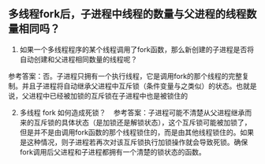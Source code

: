 ## 多线程fork后，子进程中线程的数量与父进程的线程数量相同吗？

1. 如果一个多线程程序的某个线程调用了fork函数，那么新创建的子进程是否将自动创建和父进程相同数量的线程呢？

参考答案：否。子进程只拥有一个执行线程，它是调用fork的那个线程的完整复制。并且子进程将自动继承父进程中互斥锁（条件变量与之类似）的状态。也就是说，父进程中已经被加锁的互斥锁在子进程中也是被锁住的


2. 多线程 fork 如何造成死锁？
  
参考答案：子进程可能不清楚从父进程继承而来的互斥锁的具体状态（是加锁还是解锁状态），这个互斥锁可能被加锁了，但是并不是由调用fork函数的那个线程锁住的，而是由其他线程锁住的。如果是这种情况，则子进程若再次对该互斥锁执行加锁操作就会导致死锁。确保fork调用后父进程和子进程都拥有一个清楚的锁状态的函数。